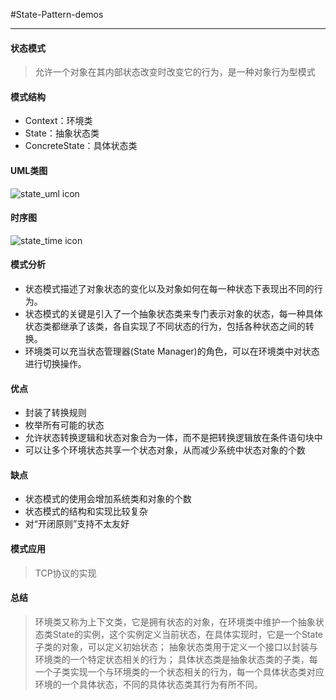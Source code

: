 #State-Pattern-demos

---

#### 状态模式
> 允许一个对象在其内部状态改变时改变它的行为，是一种对象行为型模式

#### 模式结构
- Context：环境类
- State：抽象状态类
- ConcreteState：具体状态类

#### UML类图
![state_uml icon](https://design-patterns.readthedocs.io/zh_CN/latest/_images/State.jpg)

#### 时序图
![state_time icon](https://design-patterns.readthedocs.io/zh_CN/latest/_images/seq_State.jpg)

#### 模式分析
- 状态模式描述了对象状态的变化以及对象如何在每一种状态下表现出不同的行为。
- 状态模式的关键是引入了一个抽象状态类来专门表示对象的状态，每一种具体状态类都继承了该类，各自实现了不同状态的行为，包括各种状态之间的转换。
- 环境类可以充当状态管理器(State Manager)的角色，可以在环境类中对状态进行切换操作。

#### 优点
- 封装了转换规则
- 枚举所有可能的状态
- 允许状态转换逻辑和状态对象合为一体，而不是把转换逻辑放在条件语句块中
- 可以让多个环境状态共享一个状态对象，从而减少系统中状态对象的个数

#### 缺点
- 状态模式的使用会增加系统类和对象的个数
- 状态模式的结构和实现比较复杂
- 对“开闭原则”支持不太友好

#### 模式应用
> TCP协议的实现

#### 总结
> 环境类又称为上下文类，它是拥有状态的对象，在环境类中维护一个抽象状态类State的实例，这个实例定义当前状态，在具体实现时，它是一个State子类的对象，可以定义初始状态；
> 抽象状态类用于定义一个接口以封装与环境类的一个特定状态相关的行为；
> 具体状态类是抽象状态类的子类，每一个子类实现一个与环境类的一个状态相关的行为，每一个具体状态类对应环境的一个具体状态，不同的具体状态类其行为有所不同。
